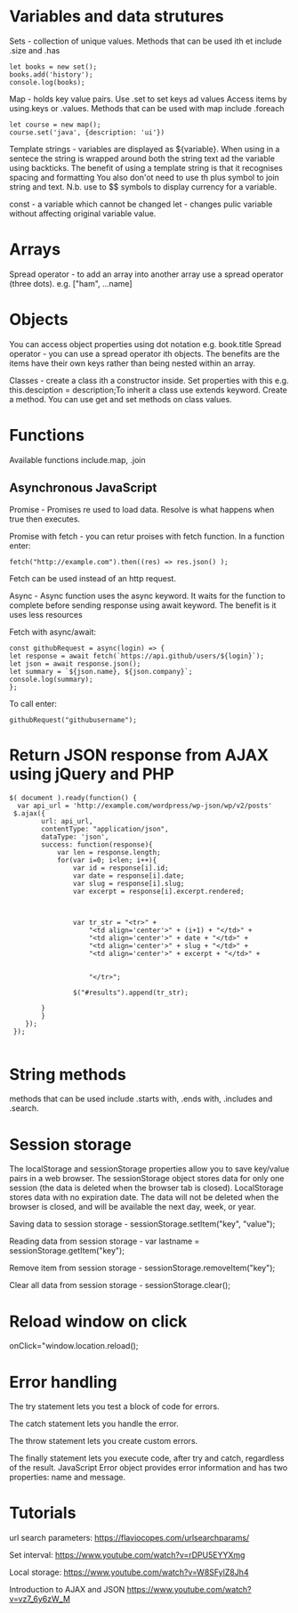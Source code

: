 Variables and data strutures
============================
Sets - collection of unique values.  Methods that can be used ith et include .size and .has 

```
let books = new set();
books.add('history');
console.log(books);
```
Map - holds key value pairs. Use .set to set keys ad values Access items by using.keys or .values. Methods that can be used with map include .foreach

```
let course = new map();
course.set('java', {description: 'ui'})
```
Template strings - variables are displayed as ${variable}. When using in a sentece the string is wrapped around both the string text ad the variable using backticks.
The benefit of using a template string is that it recognises spacing and formatting  You also don'ot need to use th plus symbol to join string and text.
N.b. use to $$ symbols to display currency for a variable.

const - a variable which cannot be changed
let - changes pulic variable without affecting original variable value.

Arrays
======
Spread operator - to add an array into another array use a spread operator (three dots). e.g. ["ham", ...name]

Objects
=======
You can access object properties using dot notation e.g. book.title
Spread operator - you can use a spread operator ith objects.  The benefits are the items have their own keys rather than being nested within an array.

Classes - create a class ith a constructor inside. Set properties with this e.g. this.desciption = description;To inherit a class use extends keyword. Create a method. 
You can use get and set methods on class values.

Functions
=========
Available functions include.map, .join

Asynchronous JavaScript
-----------------------
Promise - Promises re used to load data. Resolve is what happens when true then executes. 

Promise with fetch - you can retur proises with fetch function.  In a function enter:

```
fetch("http://example.com").then((res) => res.json() );
```

Fetch can be used instead of an http request.

Async - Async function uses the async keyword.  It waits for the function to complete before sending response using await keyword. The benefit is it uses less resources

Fetch with async/await:

```
const githubRequest = async(login) => {
let response = await fetch(`https://api.github/users/${login}`);
let json = await response.json();
let summary = `${json.name}, ${json.company}`;
console.log(summary);
};
```
To call enter:

```
githubRequest("githubusername");
```


Return JSON response from AJAX using jQuery and PHP
======================================================
```
$( document ).ready(function() {
  var api_url = 'http://example.com/wordpress/wp-json/wp/v2/posts'
 $.ajax({
        url: api_url,
        contentType: "application/json",
        dataType: 'json',
        success: function(response){
            var len = response.length;
            for(var i=0; i<len; i++){
                var id = response[i].id;
                var date = response[i].date;
                var slug = response[i].slug;
                var excerpt = response[i].excerpt.rendered;
                
                

                var tr_str = "<tr>" +
                    "<td align='center'>" + (i+1) + "</td>" +
                    "<td align='center'>" + date + "</td>" +
                    "<td align='center'>" + slug + "</td>" +
                    "<td align='center'>" + excerpt + "</td>" +
                    
                    
                    "</tr>";

                $("#results").append(tr_str);       
                
        }    
        } 
    });
 });
 
 ```
 
 String methods
 ===============
 methods that can be used include .starts with, .ends with, .includes and .search.
 
 Session storage
 ===============
 
The localStorage and sessionStorage properties allow you to save key/value pairs in a web browser. The sessionStorage object stores data for only one session (the data is deleted when the browser tab is closed). LocalStorage stores data with no expiration date. The data will not be deleted when the browser is closed, and will be available the next day, week, or year.

Saving data to session storage - sessionStorage.setItem("key", "value");

Reading data from session storage - var lastname = sessionStorage.getItem("key");

Remove item from session storage - sessionStorage.removeItem("key");

Clear all data from session storage - sessionStorage.clear();

Reload window on click
=======================

onClick="window.location.reload();

Error handling
==============
The try statement lets you test a block of code for errors.

The catch statement lets you handle the error.

The throw statement lets you create custom errors.

The finally statement lets you execute code, after try and catch, regardless of the result.
JavaScript Error object provides error information and has two properties: name and message.
 


Tutorials
==========

url search parameters:
https://flaviocopes.com/urlsearchparams/

Set interval:
https://www.youtube.com/watch?v=rDPU5EYYXmg

Local storage:
https://www.youtube.com/watch?v=W8SFylZ8Jh4

Introduction to AJAX and JSON
https://www.youtube.com/watch?v=vz7_6y6zW_M
